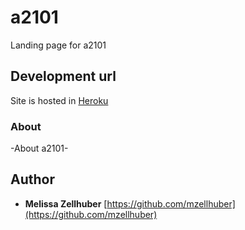 # a2101

Landing page for a2101

## Development url

Site is hosted in [Heroku](https://gist.github.com/PurpleBooth/b24679402957c63ec426)

### About

-About a2101-

## Author

* **Melissa Zellhuber** [https://github.com/mzellhuber](https://github.com/mzellhuber)